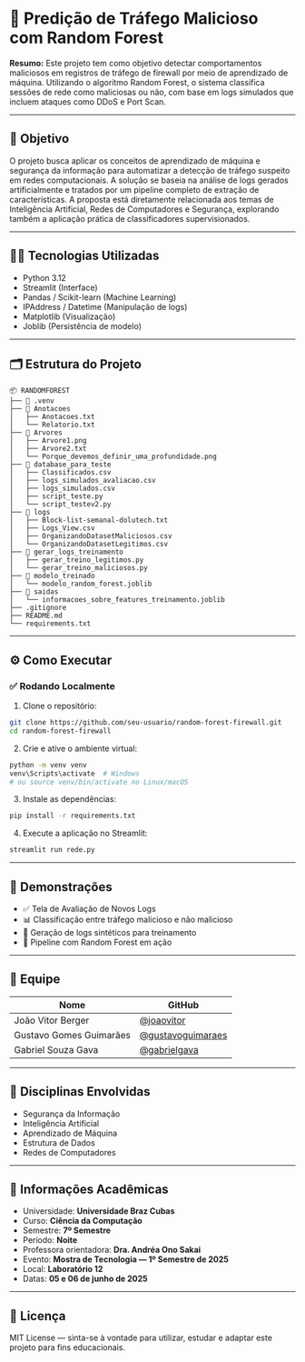 # 🚀 Predição de Tráfego Malicioso com Random Forest

**Resumo:** Este projeto tem como objetivo detectar comportamentos maliciosos em registros de tráfego de firewall por meio de aprendizado de máquina. Utilizando o algoritmo Random Forest, o sistema classifica sessões de rede como maliciosas ou não, com base em logs simulados que incluem ataques como DDoS e Port Scan.

---

## 🎯 Objetivo

O projeto busca aplicar os conceitos de aprendizado de máquina e segurança da informação para automatizar a detecção de tráfego suspeito em redes computacionais. A solução se baseia na análise de logs gerados artificialmente e tratados por um pipeline completo de extração de características. A proposta está diretamente relacionada aos temas de Inteligência Artificial, Redes de Computadores e Segurança, explorando também a aplicação prática de classificadores supervisionados.

---

## 👨‍💻 Tecnologias Utilizadas

- Python 3.12
- Streamlit (Interface)
- Pandas / Scikit-learn (Machine Learning)
- IPAddress / Datetime (Manipulação de logs)
- Matplotlib (Visualização)
- Joblib (Persistência de modelo)

---

## 🗂️ Estrutura do Projeto

```
📦 RANDOMFOREST
├── 📁 .venv
├── 📁 Anotacoes
│   ├── Anotacoes.txt
│   └── Relatorio.txt
├── 📁 Arvores
│   ├── Arvore1.png
│   ├── Arvore2.txt
│   └── Porque_devemos_definir_uma_profundidade.png
├── 📁 database_para_teste
│   ├── Classificados.csv
│   ├── logs_simulados_avaliacao.csv
│   ├── logs_simulados.csv
│   ├── script_teste.py
│   └── script_testev2.py
├── 📁 logs
│   ├── Block-list-semanal-dolutech.txt
│   ├── Logs_View.csv
│   ├── OrganizandoDatasetMaliciosos.csv
│   └── OrganizandoDatasetLegitimos.csv
├── 📁 gerar_logs_treinamento
│   ├── gerar_treino_legitimos.py
│   └── gerar_treino_maliciosos.py
├── 📁 modelo_treinado
│   └── modelo_random_forest.joblib
├── 📁 saidas
│   └── informacoes_sobre_features_treinamento.joblib
├── .gitignore
├── README.md
└── requirements.txt
```

---

## ⚙️ Como Executar

### ✅ Rodando Localmente

1. Clone o repositório:

```bash
git clone https://github.com/seu-usuario/random-forest-firewall.git
cd random-forest-firewall
```

2. Crie e ative o ambiente virtual:

```bash
python -m venv venv
venv\Scripts\activate  # Windows
# ou source venv/bin/activate no Linux/macOS
```

3. Instale as dependências:

```bash
pip install -r requirements.txt
```

4. Execute a aplicação no Streamlit:

```bash
streamlit run rede.py
```

---

## 📸 Demonstrações

- ✅ Tela de Avaliação de Novos Logs
- 📊 Classificação entre tráfego malicioso e não malicioso
- 📁 Geração de logs sintéticos para treinamento
- 🧠 Pipeline com Random Forest em ação

---

## 👥 Equipe

| Nome | GitHub |
|------|--------|
| João Vitor Berger | [@joaovitor](https://github.com/joaovitor) |
| Gustavo Gomes Guimarães | [@gustavoguimaraes](https://github.com/gustavoguimaraes) |
| Gabriel Souza Gava | [@gabrielgava](https://github.com/gabrielgava) |

---

## 🧠 Disciplinas Envolvidas

- Segurança da Informação
- Inteligência Artificial
- Aprendizado de Máquina
- Estrutura de Dados
- Redes de Computadores

---

## 🏫 Informações Acadêmicas

- Universidade: **Universidade Braz Cubas**
- Curso: **Ciência da Computação**
- Semestre: **7º Semestre**
- Período: **Noite**
- Professora orientadora: **Dra. Andréa Ono Sakai**
- Evento: **Mostra de Tecnologia — 1º Semestre de 2025**
- Local: **Laboratório 12**
- Datas: **05 e 06 de junho de 2025**

---

## 📄 Licença

MIT License — sinta-se à vontade para utilizar, estudar e adaptar este projeto para fins educacionais.
